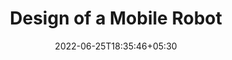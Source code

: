 ---
title: "Design of a Mobile Robot"
date: 2022-06-25T18:35:46+05:30
draft: false
layout: "project_x"

description: "Thor: A small mobile robot for carrying small parcels"
carousel:
  items: 1
  duration: 7000
  height: 35
  unit: "rem"
  images:
   - image: /images/projects/rotating_dmr.gif
     caption: Thor
   - image: /images/projects/labelled_dmr.jpg
     caption: Components
   - image: /images/projects/final_dmr.jpg
     caption: Final CAD design for Thor
   - image: /images/projects/initial_dmr.jpg
     caption: "Initial Design"
credits: "Members: Videh Patel and Kritika Kumawat"
# checkout:
#   links:
#     - icon: fab fa-github
#       url: https://github.com/videh25/3D-Simulation-of-Standard-Manipulators
content: |-

  As a part of submission for Flipkart GRiD 3.0 Robotics Challenge, we had designed and manufactured a mobile robot with 3-D printed stand-offs and MDF sheets. 
  
  As per the competition guideline, the robot had to carry square shaped parcels and drop them at specified locations. It was really interesting to choose from a multiple mechanism that can achieve the same objective and to accommodate for other components (batteries, Aruco markers, PCBs), all while considering the manufacturability of the bot.



---